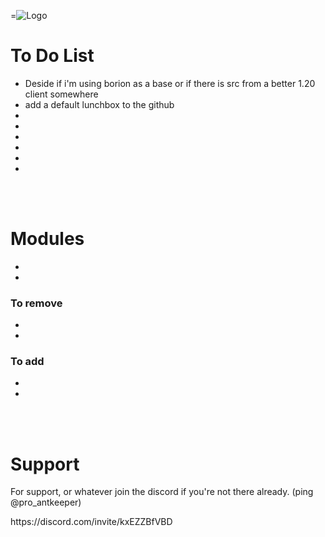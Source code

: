 =![Logo](https://cdn.discordapp.com/attachments/992610405719494768/1169306252145340476/HWD_Logo_Option_2.png?ex=659585cf&is=658310cf&hm=35ece143b62ee71d6500c5429412e8e4e0e0a7365df0c645219be14c485c2f15&)

# To Do List
- Deside if i'm using borion as a base or if there is src from a better 1.20 client somewhere
- add a default lunchbox to the github
-
-
-
-
-
-
<br>
<br>

# Modules
-
-
  
### To remove
-
-
  
### To add
-
-

<br>
<br>   

# Support
For support, or whatever join the discord if you're not there already. (ping @pro_antkeeper)
<p></p>https://discord.com/invite/kxEZZBfVBD
